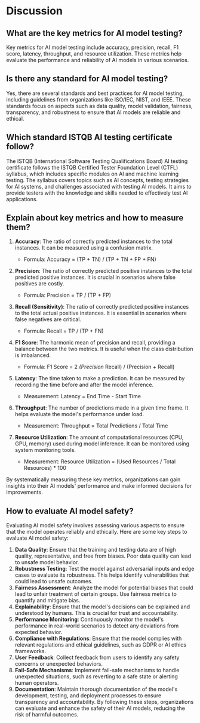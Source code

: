 # Discussion

## What are the key metrics for AI model testing?

Key metrics for AI model testing include accuracy, precision, recall, F1 score, latency, throughput, and resource utilization. These metrics help evaluate the performance and reliability of AI models in various scenarios.

## Is there any standard for AI model testing?

Yes, there are several standards and best practices for AI model testing, including guidelines from organizations like ISO/IEC, NIST, and IEEE. These standards focus on aspects such as data quality, model validation, fairness, transparency, and robustness to ensure that AI models are reliable and ethical.

## Which standard ISTQB AI testing certificate follow?

The ISTQB (International Software Testing Qualifications Board) AI testing certificate follows the ISTQB Certified Tester Foundation Level (CTFL) syllabus, which includes specific modules on AI and machine learning testing. The syllabus covers topics such as AI concepts, testing strategies for AI systems, and challenges associated with testing AI models. It aims to provide testers with the knowledge and skills needed to effectively test AI applications.

## Explain about key metrics and how to measure them?

1. **Accuracy**: The ratio of correctly predicted instances to the total instances. It can be measured using a confusion matrix.
   - Formula: Accuracy = (TP + TN) / (TP + TN + FP + FN)

2. **Precision**: The ratio of correctly predicted positive instances to the total predicted positive instances. It is crucial in scenarios where false positives are costly.
   - Formula: Precision = TP / (TP + FP)

3. **Recall (Sensitivity)**: The ratio of correctly predicted positive instances to the total actual positive instances. It is essential in scenarios where false negatives are critical.
   - Formula: Recall = TP / (TP + FN)

4. **F1 Score**: The harmonic mean of precision and recall, providing a balance between the two metrics. It is useful when the class distribution is imbalanced.
   - Formula: F1 Score = 2 *(Precision* Recall) / (Precision + Recall)

5. **Latency**: The time taken to make a prediction. It can be measured by recording the time before and after the model inference.
   - Measurement: Latency = End Time - Start Time

6. **Throughput**: The number of predictions made in a given time frame. It helps evaluate the model's performance under load.
   - Measurement: Throughput = Total Predictions / Total Time

7. **Resource Utilization**: The amount of computational resources (CPU, GPU, memory) used during model inference. It can be monitored using system monitoring tools.
   - Measurement: Resource Utilization = (Used Resources / Total Resources) * 100

By systematically measuring these key metrics, organizations can gain insights into their AI models' performance and make informed decisions for improvements.

## How to evaluate AI model safety?

Evaluating AI model safety involves assessing various aspects to ensure that the model operates reliably and ethically. Here are some key steps to evaluate AI model safety:

1. **Data Quality**: Ensure that the training and testing data are of high quality, representative, and free from biases. Poor data quality can lead to unsafe model behavior.
2. **Robustness Testing**: Test the model against adversarial inputs and edge cases to evaluate its robustness. This helps identify vulnerabilities that could lead to unsafe outcomes.
3. **Fairness Assessment**: Analyze the model for potential biases that could lead to unfair treatment of certain groups. Use fairness metrics to quantify and mitigate bias.
4. **Explainability**: Ensure that the model's decisions can be explained and understood by humans. This is crucial for trust and accountability.
5. **Performance Monitoring**: Continuously monitor the model's performance in real-world scenarios to detect any deviations from expected behavior.
6. **Compliance with Regulations**: Ensure that the model complies with relevant regulations and ethical guidelines, such as GDPR or AI ethics frameworks.
7. **User Feedback**: Collect feedback from users to identify any safety concerns or unexpected behaviors.
8. **Fail-Safe Mechanisms**: Implement fail-safe mechanisms to handle unexpected situations, such as reverting to a safe state or alerting human operators.
9. **Documentation**: Maintain thorough documentation of the model's development, testing, and deployment processes to ensure transparency and accountability.
By following these steps, organizations can evaluate and enhance the safety of their AI models, reducing the risk of harmful outcomes.

